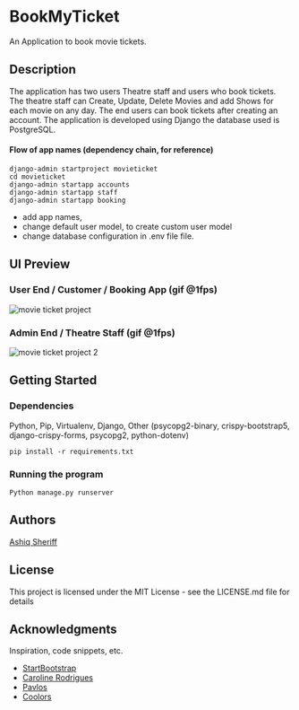 # BookMyTicket

An Application to book movie tickets.  

## Description

The application has two users Theatre staff and users who book tickets. The theatre staff can Create, Update, Delete Movies and add Shows for each movie on any day. 
The end users can book tickets after creating an account. The application is developed using Django the database used is PostgreSQL. 

#### Flow of app names (dependency chain, for reference)
```
django-admin startproject movieticket
cd movieticket
django-admin startapp accounts
django-admin startapp staff
django-admin startapp booking
```
- add app names, 
- change default user model, to create custom user model
- change database configuration in .env file file.

## UI Preview

### User End / Customer / Booking App (gif @1fps)
![movie ticket project](https://user-images.githubusercontent.com/37036491/211182417-084e8044-2733-4272-ab7e-7c50ce8f5a89.gif)

### Admin End / Theatre Staff (gif @1fps)
![movie ticket project 2](https://user-images.githubusercontent.com/37036491/211182565-7e12ab00-0f85-448a-be37-76fd35195167.gif)


## Getting Started

### Dependencies

Python, Pip, Virtualenv, Django, Other (psycopg2-binary, crispy-bootstrap5, django-crispy-forms, psycopg2, python-dotenv)
```
pip install -r requirements.txt
```

### Running the program

```
Python manage.py runserver
```

## Authors
[Ashiq Sheriff](https://github.com/Sheriff24)

## License

This project is licensed under the MIT License - see the LICENSE.md file for details

## Acknowledgments

Inspiration, code snippets, etc.
* [StartBootstrap](https://github.com/StartBootstrap/startbootstrap-sb-admin)
* [Caroline Rodrigues](https://codepen.io/loracsilva/pen/ZrRYVL)
* [Pavlos](https://codepen.io/paulantoniou/pen/RdBogQ?editors=1100)
* [Coolors](https://coolors.co/02010a-04052e-140152-fff309-0d00a4)

